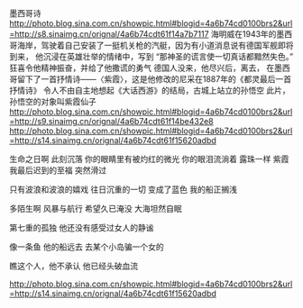 墨西哥诗
http://photo.blog.sina.com.cn/showpic.html#blogid=4a6b74cd0100brs2&url=http://s8.sinaimg.cn/orignal/4a6b74cdt61f14a7b7117
海明威在1943年的墨西哥海岸，驾驶着自己安装了一挺机关枪的汽艇，因为有小道消息说有德国军舰即将到来，
他沉浸在英雄壮举的情绪中，写到
“那神圣的谎言使一切真话都黯然失色。”
狂喜令他精神振奋，并给了他撒谎的勇气
德国人没来，他尽兴后，离去，
在墨西哥留下了一首抒情诗——〈紫霞〉，这是他修改的尼采在1887年的《都灵最后一首抒情诗》
令人不由自主地想起《大话西游》的结局，古城上站立的孙悟空
此片，孙悟空的对象叫紫霞仙子
http://photo.blog.sina.com.cn/showpic.html#blogid=4a6b74cd0100brs2&url=http://s9.sinaimg.cn/orignal/4a6b74cdt61f14be432e8
http://photo.blog.sina.com.cn/showpic.html#blogid=4a6b74cd0100brs2&url=http://s14.sinaimg.cn/orignal/4a6b74cdt61f15620adbd
 
生命之日啊
此刻沉落
你的眼睛里有被灼红的微光
你的眼泪流淌着  露珠一样
紫霞
我最后迟到的至福
突然滑过
 
只有波浪和波浪的嬉戏
往日沉重的一切
变成了蓝色
我的船正搁浅
 
多陌生啊
风暴与航行
希望久已淹没
大海坦然自眠
 
第七重的孤独
他还没有感受过女人的静谧
 
像一条鱼
他的船远去
去某个小岛骗一个女的
 
瞧这个人，他不承认
他已经头破血流
 
http://photo.blog.sina.com.cn/showpic.html#blogid=4a6b74cd0100brs2&url=http://s14.sinaimg.cn/orignal/4a6b74cdt61f15620adbd
 
 
